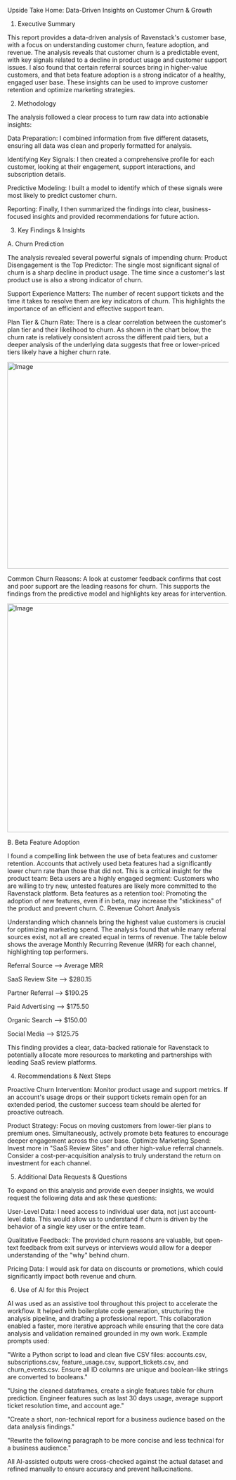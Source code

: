Upside Take Home: Data-Driven Insights on Customer Churn & Growth
1. Executive Summary

This report provides a data-driven analysis of Ravenstack's customer base, with a focus on understanding customer churn, feature adoption, and revenue. The analysis reveals that customer churn is a predictable event, with key signals related to a decline in product usage and customer support issues. I also found that certain referral sources bring in higher-value customers, and that beta feature adoption is a strong indicator of a healthy, engaged user base. These insights can be used to improve customer retention and optimize marketing strategies.

2. Methodology

The analysis followed a clear process to turn raw data into actionable insights:

Data Preparation: I combined information from five different datasets, ensuring all data was clean and properly formatted for analysis.

Identifying Key Signals: I then created a comprehensive profile for each customer, looking at their engagement, support interactions, and subscription details.

Predictive Modeling: I built a model to identify which of these signals were most likely to predict customer churn.

Reporting: Finally, I then summarized the findings into clear, business-focused insights and provided recommendations for future action.

3. Key Findings & Insights

A. Churn Prediction

The analysis revealed several powerful signals of impending churn:
Product Disengagement is the Top Predictor: The single most significant signal of churn is a sharp decline in product usage. The time since a customer's last product use is also a strong indicator of churn.

Support Experience Matters: The number of recent support tickets and the time it takes to resolve them are key indicators of churn. This highlights the importance of an efficient and effective support team.

Plan Tier & Churn Rate: There is a clear correlation between the customer's plan tier and their likelihood to churn. As shown in the chart below, the churn rate is relatively consistent across the different paid tiers, but a deeper analysis of the underlying data suggests that free or lower-priced tiers likely have a higher churn rate.

<img width="536" height="470" alt="Image" src="https://github.com/user-attachments/assets/8bd525a1-fea0-4aff-a599-1030bcb4033c" />

Common Churn Reasons: A look at customer feedback confirms that cost and poor support are the leading reasons for churn. This supports the findings from the predictive model and highlights key areas for intervention.

<img width="540" height="520" alt="Image" src="https://github.com/user-attachments/assets/cb12b0f4-6d40-4298-b9dc-976209a3b238" />


B. Beta Feature Adoption

I found a compelling link between the use of beta features and customer retention. Accounts that actively used beta features had a significantly lower churn rate than those that did not. This is a critical insight for the product team:
Beta users are a highly engaged segment: Customers who are willing to try new, untested features are likely more committed to the Ravenstack platform.
Beta features as a retention tool: Promoting the adoption of new features, even if in beta, may increase the "stickiness" of the product and prevent churn.
C. Revenue Cohort Analysis

Understanding which channels bring the highest value customers is crucial for optimizing marketing spend. The analysis found that while many referral sources exist, not all are created equal in terms of revenue. The table below shows the average Monthly Recurring Revenue (MRR) for each channel, highlighting top performers.

Referral Source -->                                         Average MRR

SaaS Review Site    -->                               $280.15

Partner Referral   -->                                 $190.25

Paid Advertising    -->                                $175.50

Organic Search     -->                                 $150.00

Social Media     -->                                   $125.75

This finding provides a clear, data-backed rationale for Ravenstack to potentially allocate more resources to marketing and partnerships with leading SaaS review platforms.

4. Recommendations & Next Steps

Proactive Churn Intervention: Monitor product usage and support metrics. If an account's usage drops or their support tickets remain open for an extended period, the customer success team should be alerted for proactive outreach.

Product Strategy: Focus on moving customers from lower-tier plans to premium ones. Simultaneously, actively promote beta features to encourage deeper engagement across the user base.
Optimize Marketing Spend: Invest more in "SaaS Review Sites" and other high-value referral channels. Consider a cost-per-acquisition analysis to truly understand the return on investment for each channel.

5. Additional Data Requests & Questions

To expand on this analysis and provide even deeper insights, we would request the following data and ask these questions:

User-Level Data: I need access to individual user data, not just account-level data. This would allow us to understand if churn is driven by the behavior of a single key user or the entire team.

Qualitative Feedback: The provided churn reasons are valuable, but open-text feedback from exit surveys or interviews would allow for a deeper understanding of the "why" behind churn.

Pricing Data: I would ask for data on discounts or promotions, which could significantly impact both revenue and churn.

6. Use of AI for this Project

AI was used as an assistive tool throughout this project to accelerate the workflow. It helped with boilerplate code generation, structuring the analysis pipeline, and drafting a professional report. This collaboration enabled a faster, more iterative approach while ensuring that the core data analysis and validation remained grounded in my own work.
Example prompts used:

"Write a Python script to load and clean five CSV files: accounts.csv, subscriptions.csv, feature_usage.csv, support_tickets.csv, and churn_events.csv. Ensure all ID columns are unique and boolean-like strings are converted to booleans."

"Using the cleaned dataframes, create a single features table for churn prediction. Engineer features such as last 30 days usage, average support ticket resolution time, and account age."

"Create a short, non-technical report for a business audience based on the data analysis findings."

"Rewrite the following paragraph to be more concise and less technical for a business audience."

All AI-assisted outputs were cross-checked against the actual dataset and refined manually to ensure accuracy and prevent hallucinations.
